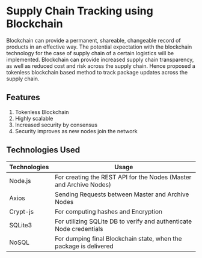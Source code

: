 # Supply Chain Tracking using Blockchain
Blockchain can provide a permanent, shareable, changeable record of products in an effective way. The potential expectation with the blockchain technology for the case of supply chain of a certain logistics will be implemented. Blockchain can provide increased supply chain transparency, as well as reduced cost and risk across the supply chain. Hence proposed a tokenless blockchain based method to track package updates across the supply chain.

## Features
1. Tokenless Blockchain
2. Highly scalable
3. Increased security by consensus
4. Security improves as new nodes join the network

## Technologies Used
| Technologies | Usage                                                               |
|--------------|---------------------------------------------------------------------|
| Node.js      | For creating the REST API for the Nodes (Master and Archive Nodes)  |
| Axios        | Sending Requests between Master and Archive Nodes                   |
| Crypt-js     | For computing hashes and Encryption                                 |
| SQLite3      | For utilizing SQLite DB to verify and authenticate Node credentials |
| NoSQL        | For dumping final Blockchain state, when the package is delivered   |

